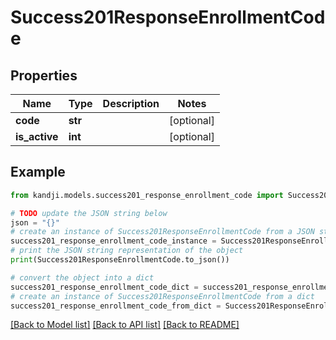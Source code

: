 # Success201ResponseEnrollmentCode


## Properties

Name | Type | Description | Notes
------------ | ------------- | ------------- | -------------
**code** | **str** |  | [optional] 
**is_active** | **int** |  | [optional] 

## Example

```python
from kandji.models.success201_response_enrollment_code import Success201ResponseEnrollmentCode

# TODO update the JSON string below
json = "{}"
# create an instance of Success201ResponseEnrollmentCode from a JSON string
success201_response_enrollment_code_instance = Success201ResponseEnrollmentCode.from_json(json)
# print the JSON string representation of the object
print(Success201ResponseEnrollmentCode.to_json())

# convert the object into a dict
success201_response_enrollment_code_dict = success201_response_enrollment_code_instance.to_dict()
# create an instance of Success201ResponseEnrollmentCode from a dict
success201_response_enrollment_code_from_dict = Success201ResponseEnrollmentCode.from_dict(success201_response_enrollment_code_dict)
```
[[Back to Model list]](../README.md#documentation-for-models) [[Back to API list]](../README.md#documentation-for-api-endpoints) [[Back to README]](../README.md)


